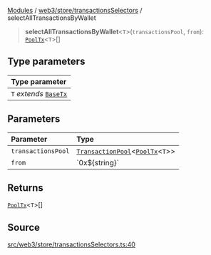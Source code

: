 [Modules](../../../../README.md) / [web3/store/transactionsSelectors](../README.md) / selectAllTransactionsByWallet

> **selectAllTransactionsByWallet**\<`T`\>(`transactionsPool`, `from`): [`PoolTx`](../../transactionsSlice/type-aliases/PoolTx.md)\<`T`\>[]

## Type parameters

| Type parameter |
| :------ |
| `T` *extends* [`BaseTx`](../../../../TransactionAdapters/types/type-aliases/BaseTx.md) |

## Parameters

| Parameter | Type |
| :------ | :------ |
| `transactionsPool` | [`TransactionPool`](../../transactionsSlice/type-aliases/TransactionPool.md)\<[`PoolTx`](../../transactionsSlice/type-aliases/PoolTx.md)\<`T`\>\> |
| `from` | \`0x$\{string\}\` |

## Returns

[`PoolTx`](../../transactionsSlice/type-aliases/PoolTx.md)\<`T`\>[]

## Source

[src/web3/store/transactionsSelectors.ts:40](https://github.com/bgd-labs/fe-shared/blob/a524aad33ec5fce600306d3c3d02439e9803dea0/src/web3/store/transactionsSelectors.ts#L40)
